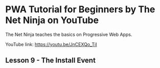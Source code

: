 # PWA Tutorial for Beginners by The Net Ninja on YouTube

The Net Ninja teaches the basics on Progressive Web Apps.

YouTube link: https://youtu.be/JnCEXQo_TiI

## Lesson 9 - The Install Event
